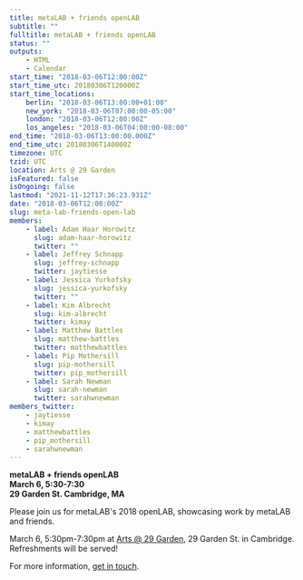 ```yaml
---
title: metaLAB + friends openLAB
subtitle: ""
fulltitle: metaLAB + friends openLAB
status: ""
outputs:
    - HTML
    - Calendar
start_time: "2018-03-06T12:00:00Z"
start_time_utc: 20180306T120000Z
start_time_locations:
    berlin: "2018-03-06T13:00:00+01:00"
    new_york: "2018-03-06T07:00:00-05:00"
    london: "2018-03-06T12:00:00Z"
    los_angeles: "2018-03-06T04:00:00-08:00"
end_time: "2018-03-06T13:00:00.000Z"
end_time_utc: 20180306T140000Z
timezone: UTC
tzid: UTC
location: Arts @ 29 Garden
isFeatured: false
isOngoing: false
lastmod: "2021-11-12T17:36:23.931Z"
date: "2018-03-06T12:00:00Z"
slug: meta-lab-friends-open-lab
members:
    - label: Adam Haar Horowitz
      slug: adam-haar-horowitz
      twitter: ""
    - label: Jeffrey Schnapp
      slug: jeffrey-schnapp
      twitter: jaytiesse
    - label: Jessica Yurkofsky
      slug: jessica-yurkofsky
      twitter: ""
    - label: Kim Albrecht
      slug: kim-albrecht
      twitter: kimay
    - label: Matthew Battles
      slug: matthew-battles
      twitter: matthewbattles
    - label: Pip Mothersill
      slug: pip-mothersill
      twitter: pip_mothersill
    - label: Sarah Newman
      slug: sarah-newman
      twitter: sarahwnewman
members_twitter:
    - jaytiesse
    - kimay
    - matthewbattles
    - pip_mothersill
    - sarahwnewman
---
```

**metaLAB + friends openLAB**<br />
**March 6, 5:30-7:30**<br />
**29 Garden St. Cambridge, MA**


Please join us for metaLAB's 2018 openLAB, showcasing work by metaLAB and friends. 

March 6, 5:30pm-7:30pm at [Arts @ 29 Garden](https://www.google.com/maps/place/29+Garden+St,+Cambridge,+MA+02138/@42.3789727,-71.1259173,17z/data=!4m13!1m7!3m6!1s0x89e3776a49c30d07:0x6a665c0e4ca8872b!2s29+Garden+St,+Cambridge,+MA+02138!3b1!8m2!3d42.3789688!4d-71.1237286!3m4!1s0x89e3776a49c30d07:0x6a665c0e4ca8872b!8m2!3d42.3789688!4d-71.1237286), 29 Garden St. in Cambridge. Refreshments will be served!

For more information, [get in touch](mailto:daniel@metalab.harvard.edu).